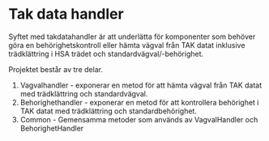 # Tak data handler

Syftet med takdatahandler är att underlätta för komponenter som behöver göra en behörighetskontroll eller hämta vägval från TAK datat inklusive trädklättring i HSA trädet och standardvägval/-behörighet.

Projektet består av tre delar.
1. Vagvalhandler - exponerar en metod för att hämta vägval från TAK datat med trädklättring och standardvägval.
2. Behorighethandler - exponerar en metod för att kontrollera behörighet i TAK datat med trädklättring och standardbehörighet.
3. Common - Gemensamma metoder som används av VagvalHandler och BehorighetHandler
